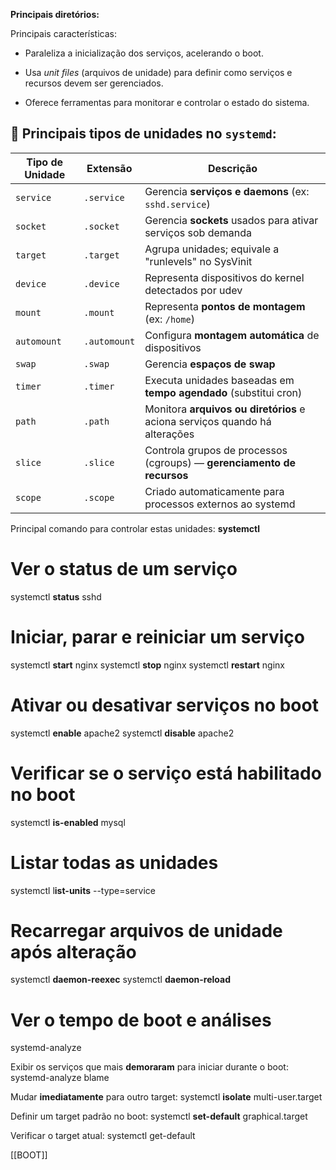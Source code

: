 
**Principais diretórios:**




Principais características:

- Paraleliza a inicialização dos serviços, acelerando o boot.
    
- Usa _unit files_ (arquivos de unidade) para definir como serviços e recursos devem ser gerenciados.
    
- Oferece ferramentas para monitorar e controlar o estado do sistema.

## 🧩 **Principais tipos de unidades no `systemd`:**

| **Tipo de Unidade** | **Extensão** | **Descrição**                                                              |
| ------------------- | ------------ | -------------------------------------------------------------------------- |
| `service`           | `.service`   | Gerencia **serviços e daemons** (ex: `sshd.service`)                       |
| `socket`            | `.socket`    | Gerencia **sockets** usados para ativar serviços sob demanda               |
| `target`            | `.target`    | Agrupa unidades; equivale a "runlevels" no SysVinit                        |
| `device`            | `.device`    | Representa dispositivos do kernel detectados por udev                      |
| `mount`             | `.mount`     | Representa **pontos de montagem** (ex: `/home`)                            |
| `automount`         | `.automount` | Configura **montagem automática** de dispositivos                          |
| `swap`              | `.swap`      | Gerencia **espaços de swap**                                               |
| `timer`             | `.timer`     | Executa unidades baseadas em **tempo agendado** (substitui cron)           |
| `path`              | `.path`      | Monitora **arquivos ou diretórios** e aciona serviços quando há alterações |
| `slice`             | `.slice`     | Controla grupos de processos (cgroups) — **gerenciamento de recursos**     |
| `scope`             | `.scope`     | Criado automaticamente para processos externos ao systemd                  |

Principal comando para controlar estas unidades:
**systemctl**

# Ver o status de um serviço
systemctl **status** sshd

# Iniciar, parar e reiniciar um serviço
systemctl **start** nginx
systemctl **stop** nginx
systemctl **restart** nginx

# Ativar ou desativar serviços no boot
systemctl **enable** apache2
systemctl **disable** apache2

# Verificar se o serviço está habilitado no boot
systemctl **is-enabled** mysql

# Listar todas as unidades
systemctl l**ist-units** --type=service

# Recarregar arquivos de unidade após alteração
systemctl **daemon-reexec**
systemctl **daemon-reload**

# Ver o tempo de boot e análises
systemd-analyze

Exibir os serviços que mais **demoraram** para iniciar durante o boot:
systemd-analyze blame


Mudar **imediatamente** para outro target:
systemctl **isolate** multi-user.target

Definir um target padrão no boot:
systemctl **set-default** graphical.target

Verificar o target atual:
systemctl get-default








[[BOOT]]

